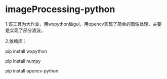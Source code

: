 # imageProcessing-python
1.该工具为大作业，用wxpython做gui，用opencv实现了简单的图像处理，主要是实现了部分滤波。

2.依赖库：

pip install wxpython

pip install numpy

pip install opencv-python


